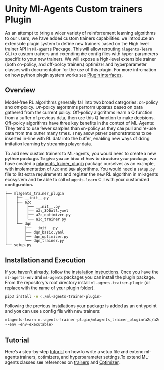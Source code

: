 # Unity Ml-Agents Custom trainers Plugin

As an attempt to bring a wider variety of reinforcement learning algorithms to our users, we have added custom trainers
capabilities. we introduce an extensible plugin system to define new trainers based on the High level trainer API
in `Ml-agents` Package. This will allow rerouting `mlagents-learn` CLI to custom trainers and extending the config files
with hyper-parameters specific to your new trainers. We will expose a high-level extensible trainer (both on-policy,
and off-policy trainers) optimizer and hyperparameter classes with documentation for the use of this plugin. For more
infromation on how python plugin system works see [Plugin interfaces](Training-Plugins.md).
## Overview
Model-free RL algorithms generally fall into two broad categories: on-policy and off-policy. On-policy algorithms perform updates based on data gathered from the current policy. Off-policy algorithms learn a Q function from a buffer of previous data, then use this Q function to make decisions. Off-policy algorithms have three key benefits in the context of ML-Agents: They tend to use fewer samples than on-policy as they can pull and re-use data from the buffer many times. They allow player demonstrations to be inserted in-line with RL data into the buffer, enabling new ways of doing imitation learning by streaming player data.

To add new custom trainers to ML-agents, you would need to create a new python package.
To give you an idea of how to structure your package, we have created a [mlagents_trainer_plugin](../ml-agents-trainer-plugin) package ourselves as an
example, with implementation of `A2c` and `DQN` algorithms. You would need a `setup.py` file to list extra requirements and
register the new RL algorithm in ml-agents ecosystem and be able to call `mlagents-learn` CLI with your customized
configuration.


```shell
├── mlagents_trainer_plugin
│    ├── __init__.py
│    ├── a2c
│    │    ├── __init__.py
│    │    ├── a2c_3DBall.yaml
│    │    ├── a2c_optimizer.py
│    │    └── a2c_trainer.py
│    └── dqn
│        ├── __init__.py
│        ├── dqn_basic.yaml
│        ├── dqn_optimizer.py
│        └── dqn_trainer.py
└── setup.py
```
## Installation and Execution
If you haven't already, follow the [installation instructions](Installation.md). Once you have the `ml-agents-env` and `ml-agents` packages you can install the plugin package. From the repository's root directory install `ml-agents-trainer-plugin` (or replace with the name of your plugin folder).

```sh
pip3 install -e <./ml-agents-trainer-plugin>
```

Following the previous installations your package is added as an entrypoint and you can use a config file with new
trainers:
```sh
mlagents-learn ml-agents-trainer-plugin/mlagents_trainer_plugin/a2c/a2c_3DBall.yaml --run-id <run-id-name>
--env <env-executable>
```

## Tutorial
Here’s a step-by-step [tutorial](Tutorial-Custom-Trainer-Plugin.md) on how to write a setup file and extend ml-agents trainers, optimizers, and
hyperparameter settings.To extend ML-agents classes see references on
[trainers](Python-On-Off-Policy-Trainer-Documentation.md) and [Optimizer](Python-Optimizer-Documentation.md).